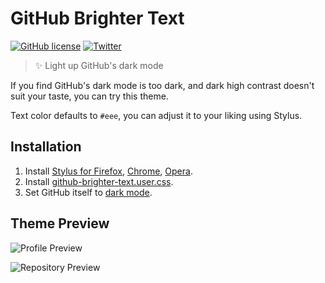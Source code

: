 # GitHub Brighter Text

[![GitHub license](https://img.shields.io/github/license/wenfangdu/github-brighter-text?color=brightgreen)](https://github.com/wenfangdu/github-brighter-text/blob/main/LICENSE)
[![Twitter](https://img.shields.io/twitter/url?url=https%3A%2F%2Fgithub.com%2Fwenfangdu%2Fgithub-brighter-text)](https://twitter.com/intent/tweet?text=Wow:&url=https%3A%2F%2Fgithub.com%2Fwenfangdu%2Fgithub-brighter-text)

> ✨ Light up GitHub's dark mode

If you find GitHub's dark mode is too dark, and dark high contrast doesn't suit your taste, you can try this theme.

Text color defaults to `#eee`, you can adjust it to your liking using Stylus.

## Installation

1. Install [Stylus for Firefox](https://addons.mozilla.org/en-US/firefox/addon/styl-us/), [Chrome](https://chrome.google.com/webstore/detail/stylus/clngdbkpkpeebahjckkjfobafhncgmne), [Opera](https://addons.opera.com/en-gb/extensions/details/stylus/).
2. Install [github-brighter-text.user.css](https://raw.githubusercontent.com/wenfangdu/github-brighter-text/main/github-brighter-text.user.css).
3. Set GitHub itself to [dark mode](https://github.com/settings/appearance).

## Theme Preview

![Profile Preview](https://raw.githubusercontent.com/wenfangdu/github-brighter-text/main/images/profile.png)

![Repository Preview](https://raw.githubusercontent.com/wenfangdu/github-brighter-text/main/images/repo.png)
